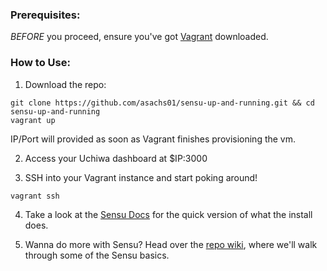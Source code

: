### Prerequisites:
*BEFORE* you proceed, ensure you've got [Vagrant](vagrantup.com) downloaded.

### How to Use:
1. Download the repo:
```
git clone https://github.com/asachs01/sensu-up-and-running.git && cd sensu-up-and-running
vagrant up
```
IP/Port will provided as soon as Vagrant finishes provisioning the vm.

2. Access your Uchiwa dashboard at $IP:3000

3. SSH into your Vagrant instance and start poking around!
```
vagrant ssh
```

4. Take a look at the [Sensu Docs](https://sensuapp.org/docs/1.1/quick-start/the-five-minute-install.html) for the quick version of what the install does.

5. Wanna do more with Sensu? Head over the [repo wiki](https://github.com/asachs01/sensu-up-and-running/wiki), where we'll walk through some of the Sensu basics.
